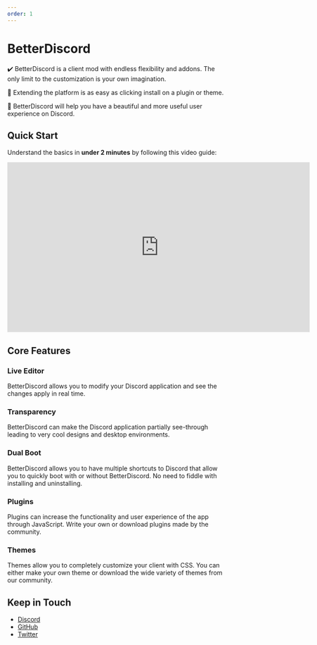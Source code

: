 ```yaml
---
order: 1
---
```


# BetterDiscord

✔️ BetterDiscord is a client mod with endless flexibility and addons. The only limit to the customization is your own imagination.

🧩 Extending the platform is as easy as clicking install on a plugin or theme.

🎨 BetterDiscord will help you have a beautiful and more useful user experience on Discord.


## Quick Start

Understand the basics in **under 2 minutes** by following this video guide:

<iframe width="688" height="386" src="https://www.youtube.com/embed/U0tTENsBS4w" title="YouTube video player" frameborder="0" allow="accelerometer; autoplay; clipboard-write; encrypted-media; gyroscope; picture-in-picture" allowfullscreen></iframe>

## Core Features

### Live Editor

BetterDiscord allows you to modify your Discord application and see the changes apply in real time.

### Transparency

BetterDiscord can make the Discord application partially see-through leading to very cool designs and desktop environments.

### Dual Boot

BetterDiscord allows you to have multiple shortcuts to Discord that allow you to quickly boot with or without BetterDiscord. No need to fiddle with installing and uninstalling.

### Plugins

Plugins can increase the functionality and user experience of the app through JavaScript. Write your own or download plugins made by the community.

### Themes

Themes allow you to completely customize your client with CSS. You can either make your own theme or download the wide variety of themes from our community.

## Keep in Touch
- [Discord](https://betterdiscord.app/invite)
- [GitHub](https://github.com/BetterDiscord/BetterDiscord)
- [Twitter](https://twitter.com/_BetterDiscord_)
